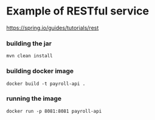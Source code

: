 # Example of RESTful service
https://spring.io/guides/tutorials/rest

### building the jar
```
mvn clean install
```
### building docker image
```
docker build -t payroll-api .
```
### running the image
```
docker run -p 8081:8081 payroll-api
```

